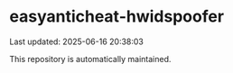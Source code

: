 # easyanticheat-hwidspoofer

Last updated: 2025-06-16 20:38:03

This repository is automatically maintained.
